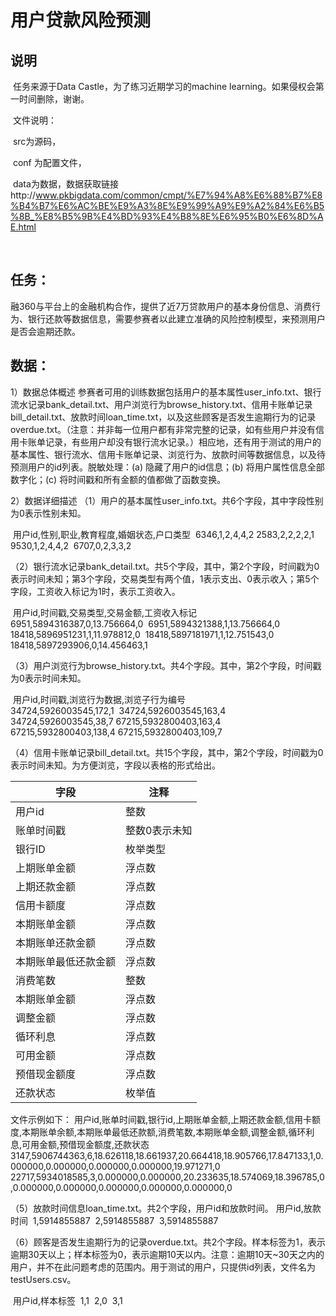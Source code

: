 # 用户贷款风险预测

## 说明

​	任务来源于Data Castle，为了练习近期学习的machine learning。如果侵权会第一时间删除，谢谢。

​	文件说明：

​		src为源码，

​		conf 为配置文件，

​		data为数据，数据获取链接http://www.pkbigdata.com/common/cmpt/%E7%94%A8%E6%88%B7%E8%B4%B7%E6%AC%BE%E9%A3%8E%E9%99%A9%E9%A2%84%E6%B5%8B_%E8%B5%9B%E4%BD%93%E4%B8%8E%E6%95%B0%E6%8D%AE.html 

​		



## 任务：

​	融360与平台上的金融机构合作，提供了近7万贷款用户的基本身份信息、消费行为、银行还款等数据信息，需要参赛者以此建立准确的风险控制模型，来预测用户是否会逾期还款。



## 数据：



1）数据总体概述
​    参赛者可用的训练数据包括用户的基本属性user_info.txt、银行流水记录bank_detail.txt、用户浏览行为browse_history.txt、信用卡账单记录bill_detail.txt、放款时间loan_time.txt，以及这些顾客是否发生逾期行为的记录overdue.txt。（注意：并非每一位用户都有非常完整的记录，如有些用户并没有信用卡账单记录，有些用户却没有银行流水记录。）
​    相应地，还有用于测试的用户的基本属性、银行流水、信用卡账单记录、浏览行为、放款时间等数据信息，以及待预测用户的id列表。
​    脱敏处理：(a) 隐藏了用户的id信息；(b) 将用户属性信息全部数字化；(c) 将时间戳和所有金额的值都做了函数变换。

2）数据详细描述
（1）用户的基本属性user_info.txt。共6个字段，其中字段性别为0表示性别未知。

​    用户id,性别,职业,教育程度,婚姻状态,户口类型
​    6346,1,2,4,4,2
​    2583,2,2,2,2,1
​    9530,1,2,4,4,2
​    6707,0,2,3,3,2

（2）银行流水记录bank_detail.txt。共5个字段，其中，第2个字段，时间戳为0表示时间未知；第3个字段，交易类型有两个值，1表示支出、0表示收入；第5个字段，工资收入标记为1时，表示工资收入。

​    用户id,时间戳,交易类型,交易金额,工资收入标记
​     6951,5894316387,0,13.756664,0
​    6951,5894321388,1,13.756664,0
​    18418,5896951231,1,11.978812,0
​    18418,5897181971,1,12.751543,0
​    18418,5897293906,0,14.456463,1

（3）用户浏览行为browse_history.txt。共4个字段。其中，第2个字段，时间戳为0表示时间未知。

​    用户id,时间戳,浏览行为数据,浏览子行为编号	
​    34724,5926003545,172,1
​    34724,5926003545,163,4
​    34724,5926003545,38,7
​    67215,5932800403,163,4
​    67215,5932800403,138,4
​    67215,5932800403,109,7

（4）信用卡账单记录bill_detail.txt。共15个字段，其中，第2个字段，时间戳为0表示时间未知。为方便浏览，字段以表格的形式给出。



| 字段         | 注释      |
| ---------- | ------- |
| 用户id       | 整数      |
| 账单时间戳      | 整数0表示未知 |
| 银行ID       | 枚举类型    |
| 上期账单金额     | 浮点数     |
| 上期还款金额     | 浮点数     |
| 信用卡额度      | 浮点数     |
| 本期账单金额     | 浮点数     |
| 本期账单还款金额   | 浮点数     |
| 本期账单最低还款金额 | 浮点数     |
| 消费笔数       | 整数      |
| 本期账单金额     | 浮点数     |
| 调整金额       | 浮点数     |
| 循环利息       | 浮点数     |
| 可用金额       | 浮点数     |
| 预借现金额度     | 浮点数     |
| 还款状态       | 枚举值     |



 文件示例如下：
​    用户id,账单时间戳,银行id,上期账单金额,上期还款金额,信用卡额度,本期账单余额,本期账单最低还款额,消费笔数,本期账单金额,调整金额,循环利息,可用金额,预借现金额度,还款状态
​    3147,5906744363,6,18.626118,18.661937,20.664418,18.905766,17.847133,1,0.000000,0.000000,0.000000,0.000000,19.971271,0
​    22717,5934018585,3,0.000000,0.000000,20.233635,18.574069,18.396785,0,0.000000,0.000000,0.000000,0.000000,0.000000,0

（5）放款时间信息loan_time.txt。共2个字段，用户id和放款时间。
​    用户id,放款时间
​    1,5914855887
​    2,5914855887
​    3,5914855887

（6）顾客是否发生逾期行为的记录overdue.txt。共2个字段。样本标签为1，表示逾期30天以上；样本标签为0，表示逾期10天以内。注意：逾期10天~30天之内的用户，并不在此问题考虑的范围内。用于测试的用户，只提供id列表，文件名为testUsers.csv。

​    用户id,样本标签
​    1,1
​    2,0
​    3,1